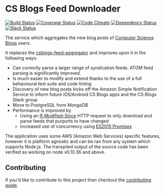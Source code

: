 # CS Blogs Feed Downloader
[![Build Status](https://travis-ci.org/csblogs/feed-downloader.svg?branch=master)](https://travis-ci.org/csblogs/feed-downloader)
[![Coverage Status](https://coveralls.io/repos/github/csblogs/feed-downloader/badge.svg?branch=master)](https://coveralls.io/github/csblogs/feed-downloader?branch=master)
[![Code Climate](https://codeclimate.com/github/csblogs/feed-downloader/badges/gpa.svg)](https://codeclimate.com/github/csblogs/feed-downloader)
[![Dependency Status](https://david-dm.org/csblogs/feed-downloader.svg)](https://david-dm.org/csblogs/feed-downloader)
[![Slack Status](http://csblogs-slack-signup.azurewebsites.net/badge.svg)](http://csblogs-slack-signup.azurewebsites.net)

The service which aggregates the new blog posts of [Computer Science Blogs](http://csblogs.com) users. 

It replaces the [csblogs-feed-aggregator](https://github.com/csblogs/csblogs-feed-aggregator) and improves upon it in the following ways:
* Can correctly parse a larger range of syndication feeds. ATOM feed parsing is significantly improved.
* Is much easier to modify and extend thanks to the use of a full behavioural test suite and code linting
* Discovery of new blog posts kicks off the Amazon Simple Notification Service to inform future iOS/Android CS Blogs apps and the CS Blogs Slack group
* Move to PostgreSQL from MongoDB
* Performance is improved by
  * Using an [If-Modified-Since](http://www.freesoft.org/CIE/RFC/1945/58.htm) HTTP request to only download and parse feeds that purports to have changed
  * Increased use of concurrency using [ES2015 Promises](https://developer.mozilla.org/en/docs/Web/JavaScript/Reference/Global_Objects/Promise)

The application uses some AWS (Amazon Web Services) specific features, however it is platform agnostic and can be ran from any system which supports Node.js. The transpiled output of the source code has been verified as working on node v0.10.36 and above.

## Contributing
If you'd like to contribute to this project then checkout the [contributing guide](https://github.com/csblogs/feed-downloader/blob/master/CONTRIBUTING.md).

